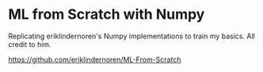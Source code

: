 # ML from Scratch with Numpy
Replicating eriklindernoren's Numpy implementations to train my basics. All credit to him. 

https://github.com/eriklindernoren/ML-From-Scratch